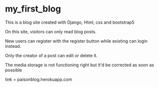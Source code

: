 # my_first_blog

This is a blog site created with Django, Html, css and bootstrap5

On this site, visitors can only read blog posts.

New users can register with the register button while existing can login instead.

Only the creator of a post can edit or delete it.

The media storage is not functioning right but it'd be corrected as soon as possible

link = paisonblog.herokuapp.com
